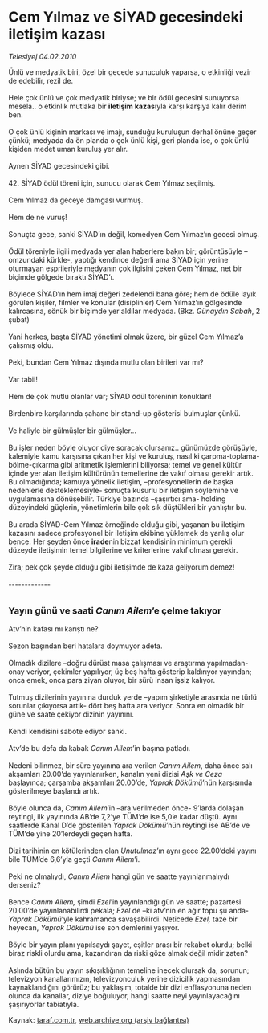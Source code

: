 # Cem Yılmaz ve SİYAD gecesindeki iletişim kazası

*Telesiyej 04.02.2010*

<div class="yazi">Ünlü ve medyatik biri, özel bir gecede sunuculuk yaparsa, o etkinliği vezir de edebilir, rezil de. <br/><br/>Hele çok ünlü ve çok medyatik biriyse; ve bir ödül gecesini sunuyorsa mesela.. o etkinlik mutlaka bir <b>iletişim kazası</b>yla karşı karşıya kalır derim ben. <br/><br/>O çok ünlü kişinin markası ve imajı, sunduğu kuruluşun derhal önüne geçer çünkü; medyada da ön planda o çok ünlü kişi, geri planda ise, o çok ünlü kişiden medet uman kuruluş yer alır. <br/><br/>Aynen SİYAD gecesindeki gibi. <br/><br/>42. SİYAD ödül töreni için, sunucu olarak Cem Yılmaz seçilmiş. <br/><br/>Cem Yılmaz da geceye damgası vurmuş. <br/><br/>Hem de ne vuruş! <br/><br/>Sonuçta gece, sanki SİYAD’ın değil, komedyen Cem Yılmaz’ın gecesi olmuş. <br/><br/>Ödül töreniyle ilgili medyada yer alan haberlere bakın bir; görüntüsüyle –omzundaki kürkle-, yaptığı kendince değerli ama SİYAD için yerine oturmayan esprileriyle medyanın çok ilgisini çeken Cem Yılmaz, net bir biçimde gölgede bıraktı SİYAD’ı. <br/><br/>Böylece SİYAD’ın hem imaj değeri zedelendi bana göre; hem de ödüle layık görülen kişiler, filmler ve konular (disiplinler) Cem Yılmaz’ın gölgesinde kalırcasına, sönük bir biçimde yer aldılar medyada. (Bkz. <i>Günaydın Sabah</i>, 2 şubat) <br/><br/>Yani herkes, başta SİYAD yönetimi olmak üzere, bir güzel Cem Yılmaz’a çalışmış oldu. <br/><br/>Peki, bundan Cem Yılmaz dışında mutlu olan birileri var mı? <br/><br/>Var tabii! <br/><br/>Hem de çok mutlu olanlar var; SİYAD ödül töreninin konukları! <br/><br/>Birdenbire karşılarında şahane bir stand-up gösterisi bulmuşlar çünkü. <br/><br/>Ve haliyle bir gülmüşler bir gülmüşler... <br/><br/>Bu işler neden böyle oluyor diye soracak olursanız.. günümüzde görüşüyle, kalemiyle kamu karşısına çıkan her kişi ve kuruluş, nasıl ki çarpma-toplama-bölme-çıkarma gibi aritmetik işlemlerini biliyorsa; temel ve genel kültür içinde yer alan iletişim kültürünün temellerine de vakıf olması gerekir artık. Bu olmadığında; kamuya yönelik iletişim, –profesyonellerin de başka nedenlerle desteklemesiyle- sonuçta kusurlu bir iletişim söylemine ve uygulamasına dönüşebilir. Türkiye bazında –şaşırtıcı ama- holding düzeyindeki güçlerin, yönetimlerin bile çok sık düştükleri bir yanlıştır bu. <br/><br/>Bu arada SİYAD-Cem Yılmaz örneğinde olduğu gibi, yaşanan bu iletişim kazasını sadece profesyonel bir iletişim ekibine yüklemek de yanlış olur bence. Her şeyden önce <b>irade</b>nin<b> </b>bizzat kendisinin minimum gerekli düzeyde iletişimin temel bilgilerine ve kriterlerine vakıf olması gerekir. <br/><br/>Zira; pek çok şeyde olduğu gibi iletişimde de kaza geliyorum demez! <br/><br/>------------- <br/><br/><br/><font size="4"><strong>Yayın günü ve saati <em>Canım Ailem</em>’e çelme takıyor</strong></font> <br/><br/>Atv’nin kafası mı karıştı ne? <br/><br/>Sezon başından beri hatalara doymuyor adeta. <br/><br/>Olmadık dizilere –doğru dürüst masa çalışması ve araştırma yapılmadan- onay veriyor, çekimler yapılıyor, üç beş hafta gösterip kaldırıyor yayından; onca emek, onca para ziyan oluyor, bir sürü insan işsiz kalıyor. <br/><br/>Tutmuş dizilerinin yayınına durduk yerde –yapım şirketiyle arasında ne türlü sorunlar çıkıyorsa artık- dört beş hafta ara veriyor. Sonra en olmadık bir güne ve saate çekiyor dizinin yayınını. <br/><br/>Kendi kendisini sabote ediyor sanki. <br/><br/>Atv’de bu defa da kabak <i>Canım Ailem</i>’in başına patladı. <br/><br/>Nedeni bilinmez, bir süre yayınına ara verilen <i>Canım Ailem</i>, daha önce salı akşamları 20.00’de yayınlanırken, kanalın yeni dizisi <i>Aşk ve Ceza</i> başlayınca; çarşamba akşamları 20.00’de, <i>Yaprak Dökümü</i>’nün karşısında gösterilmeye başlandı artık. <br/><br/>Böyle olunca da, <i>Canım Ailem</i>’in –ara verilmeden önce- 9’larda dolaşan reytingi, ilk yayınında AB’de 7,2’ye TÜM’de ise 5,0’e kadar düştü. Aynı saatlerde Kanal D’de gösterilen<i> Yaprak Dökümü</i>’nün reytingi ise AB’de ve TÜM’de yine 20’lerdeydi geçen hafta. <br/><br/>Dizi tarihinin en kötülerinden olan <i>Unutulmaz</i>’ın aynı gece 22.00’deki yayını bile TÜM’de 6,6’yla geçti <i>Canım Ailem</i>’i. <br/><br/>Peki ne olmalıydı, <i>Canım Ailem</i> hangi gün ve saatte yayınlanmalıydı derseniz? <br/><br/>Bence <i>Canım Ailem,</i> şimdi <i>Ezel</i>’in yayınlandığı gün ve saatte; pazartesi 20.00’de yayınlanabilirdi pekala;<i> Ezel</i> de –ki atv’nin en ağır topu şu anda- <i>Yaprak Dökümü</i>’yle kahramanca savaşabilirdi. Neticede <i>Ezel, </i>taze bir heyecan, <i>Yaprak Dökümü</i> ise son demlerini yaşıyor. <br/><br/>Böyle bir yayın planı yapılsaydı şayet, eşitler arası bir rekabet olurdu; belki biraz riskli olurdu ama, kazandıran da riski göze almak değil midir zaten? <br/><br/>Aslında bütün bu yayın sıkışıklığının temeline inecek olursak da, sorunun; televizyon kanallarımızın, televizyonculuk yerine dizicilik yapmasından kaynaklandığını görürüz; bu yaklaşım, totalde bir dizi enflasyonuna neden olunca da kanallar, diziye boğuluyor, hangi saatte neyi yayınlayacağını şaşırıyorlar tabiatıyla.
              </div>

Kaynak: [taraf.com.tr](http://www.taraf.com.tr:80/makale/9855.htm), [web.archive.org (arşiv bağlantısı)](http://web.archive.org/web/20100308000023/http://www.taraf.com.tr:80/makale/9855.htm)

